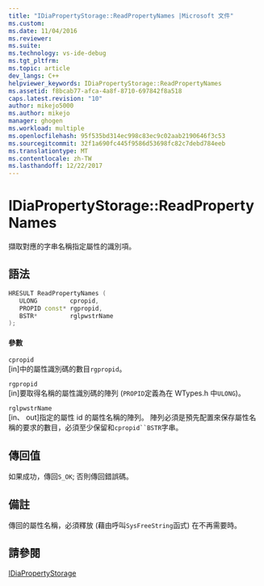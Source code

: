 ```yaml
---
title: "IDiaPropertyStorage::ReadPropertyNames |Microsoft 文件"
ms.custom: 
ms.date: 11/04/2016
ms.reviewer: 
ms.suite: 
ms.technology: vs-ide-debug
ms.tgt_pltfrm: 
ms.topic: article
dev_langs: C++
helpviewer_keywords: IDiaPropertyStorage::ReadPropertyNames
ms.assetid: f8bcab77-afca-4a8f-8710-697842f8a518
caps.latest.revision: "10"
author: mikejo5000
ms.author: mikejo
manager: ghogen
ms.workload: multiple
ms.openlocfilehash: 95f535bd314ec998c83ec9c02aab2190646f3c53
ms.sourcegitcommit: 32f1a690fc445f9586d53698fc82c7debd784eeb
ms.translationtype: MT
ms.contentlocale: zh-TW
ms.lasthandoff: 12/22/2017
---
```

# <a name="idiapropertystoragereadpropertynames"></a>IDiaPropertyStorage::ReadPropertyNames
擷取對應的字串名稱指定屬性的識別項。  
  
## <a name="syntax"></a>語法  
  
```C++  
HRESULT ReadPropertyNames (  
   ULONG         cpropid,  
   PROPID const* rgpropid,  
   BSTR*         rglpwstrName  
);  
```  
  
#### <a name="parameters"></a>參數  
 `cpropid`  
 [in]中的屬性識別碼的數目`rgpropid`。  
  
 `rgpropid`  
 [in]要取得名稱的屬性識別碼的陣列 (`PROPID`定義為在 WTypes.h 中`ULONG`)。  
  
 `rglpwstrName`  
 [in、 out]指定的屬性 id 的屬性名稱的陣列。 陣列必須是預先配置來保存屬性名稱的要求的數目，必須至少保留和`cpropid``BSTR`字串。  
  
## <a name="return-value"></a>傳回值  
 如果成功，傳回`S_OK`; 否則傳回錯誤碼。  
  
## <a name="remarks"></a>備註  
 傳回的屬性名稱，必須釋放 (藉由呼叫`SysFreeString`函式) 在不再需要時。  
  
## <a name="see-also"></a>請參閱  
 [IDiaPropertyStorage](../../debugger/debug-interface-access/idiapropertystorage.md)
